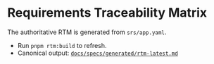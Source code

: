 # Requirements Traceability Matrix

The authoritative RTM is generated from `srs/app.yaml`.

- Run `pnpm rtm:build` to refresh.
- Canonical output: [`docs/specs/generated/rtm-latest.md`](./specs/generated/rtm-latest.md)

